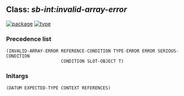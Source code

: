 ## Class: ***sb-int:invalid-array-error***
[![package](https://img.shields.io/badge/Package-SB--INT-5f9ea0.svg?style=social&colorA=999999)](../) [![type](https://img.shields.io/badge/Type-Class-5f9ea0.svg?style=social&colorA=999999)](../#class) 
### Precedence list
```
(INVALID-ARRAY-ERROR REFERENCE-CONDITION TYPE-ERROR ERROR SERIOUS-CONDITION
                     CONDITION SLOT-OBJECT T)
```
### Initargs
```
(DATUM EXPECTED-TYPE CONTEXT REFERENCES)
```
